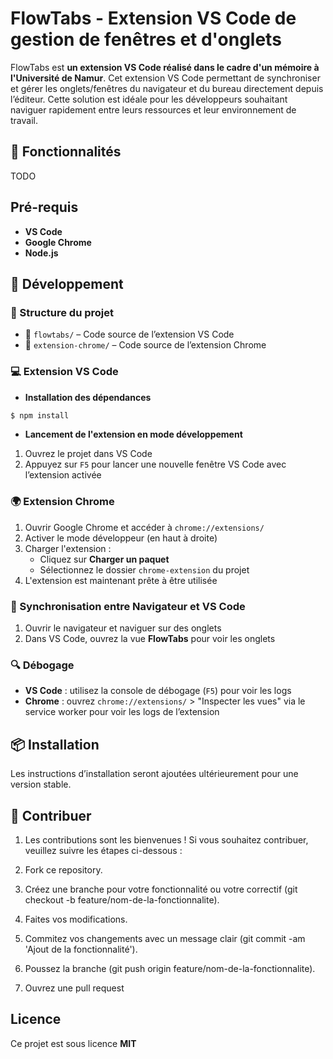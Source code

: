 # FlowTabs - Extension VS Code de gestion de fenêtres et d'onglets


FlowTabs est **un extension VS Code réalisé dans le cadre d'un mémoire à l'Université de Namur**. Cet extension VS Code permettant de synchroniser et gérer les onglets/fenêtres du navigateur et du bureau directement depuis l’éditeur. Cette solution est idéale pour les développeurs souhaitant naviguer rapidement entre leurs ressources et leur environnement de travail.

## 🚀 Fonctionnalités

TODO


## Pré-requis

- **VS Code**
- **Google Chrome**
- **Node.js**

## 🔨 Développement

### 🧱 Structure du projet
- 📁 `flowtabs/` – Code source de l’extension VS Code
- 📁 `extension-chrome/` – Code source de l’extension Chrome

### 💻 Extension VS Code

- **Installation des dépendances**

```bash
$ npm install
```

- **Lancement de l'extension en mode développement**

1. Ouvrez le projet dans VS Code
2. Appuyez sur `F5` pour lancer une nouvelle fenêtre VS Code avec l’extension activée

### 🌍 Extension Chrome

1. Ouvrir Google Chrome et accéder à `chrome://extensions/`
2. Activer le mode développeur (en haut à droite)
3. Charger l'extension :
   - Cliquez sur **Charger un paquet**
   - Sélectionnez le dossier `chrome-extension` du projet
4. L'extension est maintenant prête à être utilisée

### 🔄 Synchronisation entre Navigateur et VS Code

1. Ouvrir le navigateur et naviguer sur des onglets
2. Dans VS Code, ouvrez la vue **FlowTabs** pour voir les onglets

### 🔍 Débogage

- **VS Code** : utilisez la console de débogage (`F5`) pour voir les logs
- **Chrome** : ouvrez `chrome://extensions/` > "Inspecter les vues" via le service worker pour voir les logs de l’extension


## 📦 Installation

Les instructions d’installation seront ajoutées ultérieurement pour une version stable.

## 👥 Contribuer

1. Les contributions sont les bienvenues ! Si vous souhaitez contribuer, veuillez suivre les étapes ci-dessous :

2. Fork ce repository.

3. Créez une branche pour votre fonctionnalité ou votre correctif (git checkout -b feature/nom-de-la-fonctionnalite).

4. Faites vos modifications.

5. Commitez vos changements avec un message clair (git commit -am 'Ajout de la fonctionnalité').

6. Poussez la branche (git push origin feature/nom-de-la-fonctionnalite).

7. Ouvrez une pull request

## Licence

Ce projet est sous licence **MIT**